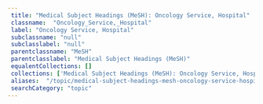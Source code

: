 ```yaml
--- 
 title: "Medical Subject Headings (MeSH): Oncology Service, Hospital" 
 classname:  "Oncology_Service,_Hospital" 
 label: "Oncology Service, Hospital" 
 subclassname: "null" 
 subclasslabel: "null" 
 parentclassname: "MeSH" 
 parentclasslabel: "Medical Subject Headings (MeSH)" 
 equalentCollections: [] 
 collections: ['Medical Subject Headings (MeSH): Oncology Service, Hospital']
 aliases:  "/topic/medical-subject-headings-mesh-oncology-service-hospital"  
 searchCategory: "topic" 
---
```

